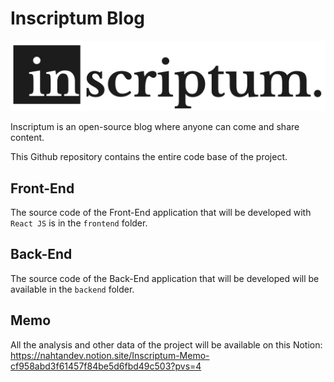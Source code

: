 # Inscriptum Blog 

![Inscriptum Logo](/brand/logo_white_background.png "Inscriptum Logo")

Inscriptum is an open-source blog where anyone can come and share content.

This Github repository contains the entire code base of the project.

## Front-End

The source code of the Front-End application that will be developed with `React JS` is in the ``frontend`` folder.

## Back-End

The source code of the Back-End application that will be developed will be available in the ``backend`` folder.

## Memo

All the analysis and other data of the project will be available on this Notion: <https://nahtandev.notion.site/Inscriptum-Memo-cf958abd3f61457f84be5d6fbd49c503?pvs=4>
